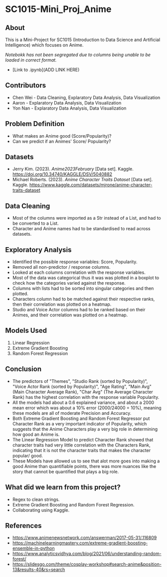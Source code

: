 # SC1015-Mini_Proj_Anime

## About

This is a Mini-Project for SC1015 (Introduction to Data Science and Artificial Intelligence) which focuses on Anime.

<i>Notebokk has not been segregated due to columns being unable to be loaded in correct format.</i>
- [Link to .ipynb](ADD LINK HERE)


## Contributors

- Chen Wei - Data Cleaning, Explaratory Data Analysis, Data Visualization
- Aaron - Explaratory Data Analysis, Data Visualization
- Yon Nan - Explaratory Data Analysis, Data Visualization

## Problem Definition

- What makes an Anime good (Score/Popularity)?
- Can we predict if an Animes' Score/ Popularity?

## Datasets

- Jerry Kim. (2023). <i>Anime2023February</i> [Data set]. Kaggle. <https://doi.org/10.34740/KAGGLE/DSV/5040882>
- Michael Roberts. (2023). <i>Anime Character Traits Dataset</i> [Data set]. Kaggle. <https://www.kaggle.com/datasets/mjrone/anime-character-traits-dataset>

## Data Cleaning

- Most of the columns were imported as a Str instead of a List, and had to be converted to a List.
- Character and Anime names had to be standardised to read across datasets.

## Exploratory Analysis

- Identified the possible response variables: Score, Popularity.
- Removed all non-predictor / response columns.
- Looked at each columns correlation with the response variables.
- Most of the data was categorical thus it was was plotted in a boxplot to check how the categories varied against the response.
- Columns with lists had to be sorted into singular categories and then plotted.
- Characters column had to be matched against their respective ranks, then their correlation was plotted on a heatmap.
- Studio and Voice Actor columns had to be ranked based on their Animes, and their correlation was plotted on a heatmap.

## Models Used

1. Linear Regression
2. Extreme Gradient Boosting
3. Random Forest Regression

## Conclusion

- The predictors of "Themes", "Studio Rank (sorted by Popularity)", "Voice Actor Rank (sorted by Popularity)", "Age Rating", "Main Avg" (Main Character Average Rank), "Char Avg" (The Average Character Rank) has the highest correlation with the response variable Popularity.
- All the models had about a 0.6 explained variance, and about a 2000 mean error which was about a 10% error (2000/24000 = 10%), meaning these models are all of moderate Precision and Accuracy.
- Both Extreme Gradient Boosting and Random Forest Regressor put Character Rank as a very important indicator of Popularity, which suggests that the Anime Characters play a very big role in determining how good an Anime is.
- The Linear Regression Model to predict Character Rank showed that character traits had very little correlation with the Characters Rank, indicating that it is not the character traits that makes the character popular/ good.
- These Models have allowed us to see that alot more goes into making a good Anime than quantifiable points, there was more nuances like the story that cannot be quantified that plays a big role.

## What did we learn from this project?

- Regex to clean strings.
- Extreme Gradient Boosting and Random Forest Regression.
- Collaborating using Kaggle.

## References

- <https://www.animenewsnetwork.com/answerman/2017-05-31/.116809>
- <https://machinelearningmastery.com/extreme-gradient-boosting-ensemble-in-python>
- <https://www.analyticsvidhya.com/blog/2021/06/understanding-random-forest/>
- <https://slidesgo.com/theme/cosplay-workshop#search-anime&position-13&results-40&rs=search>

